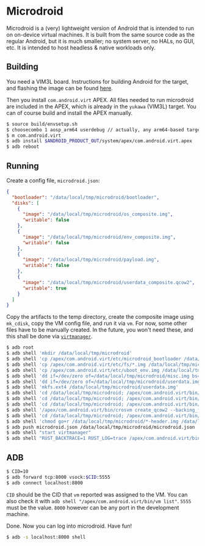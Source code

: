 # Microdroid

Microdroid is a (very) lightweight version of Android that is intended to run on
on-device virtual machines. It is built from the same source code as the regular
Android, but it is much smaller; no system server, no HALs, no GUI, etc. It is
intended to host headless & native workloads only.

## Building

You need a VIM3L board. Instructions for building Android for the target, and
flashing the image can be found [here](../docs/getting_started/yukawa.md).

Then you install `com.android.virt` APEX. All files needed to run microdroid are
included in the APEX, which is already in the `yukawa` (VIM3L) target. You can
of course build and install the APEX manually.

```sh
$ source build/envsetup.sh
$ choosecombo 1 aosp_arm64 userdebug // actually, any arm64-based target is ok
$ m com.android.virt
$ adb install $ANDROID_PRODUCT_OUT/system/apex/com.android.virt.apex
$ adb reboot
```

## Running

Create a config file, `microdroid.json`:

```json
{
  "bootloader": "/data/local/tmp/microdroid/bootloader",
  "disks": [
    {
      "image": "/data/local/tmp/microdroid/os_composite.img",
      "writable": false
    },
    {
      "image": "/data/local/tmp/microdroid/env_composite.img",
      "writable": false
    },
    {
      "image": "/data/local/tmp/microdroid/payload.img",
      "writable": false
    },
    {
      "image": "/data/local/tmp/microdroid/userdata_composite.qcow2",
      "writable": true
    }
  ]
}
```

Copy the artifacts to the temp directory, create the composite image using
`mk_cdisk`, copy the VM config file, and run it via `vm`. For now, some other
files have to be manually created. In the future, you won't need these, and this
shall be done via [`virtmanager`](../virtmanager/).

```sh
$ adb root
$ adb shell 'mkdir /data/local/tmp/microdroid'
$ adb shell 'cp /apex/com.android.virt/etc/microdroid_bootloader /data/local/tmp/microdroid/bootloader'
$ adb shell 'cp /apex/com.android.virt/etc/fs/*.img /data/local/tmp/microdroid'
$ adb shell 'cp /apex/com.android.virt/etc/uboot_env.img /data/local/tmp/microdroid'
$ adb shell 'dd if=/dev/zero of=/data/local/tmp/microdroid/misc.img bs=4k count=256'
$ adb shell 'dd if=/dev/zero of=/data/local/tmp/microdroid/userdata.img bs=1 count=0 seek=4G'
$ adb shell 'mkfs.ext4 /data/local/tmp/microdroid/userdata.img'
$ adb shell 'cd /data/local/tmp/microdroid; /apex/com.android.virt/bin/mk_cdisk /apex/com.android.virt/etc/microdroid_cdisk.json os_composite.img'
$ adb shell 'cd /data/local/tmp/microdroid; /apex/com.android.virt/bin/mk_cdisk /apex/com.android.virt/etc/microdroid_cdisk_env.json env_composite.img'
$ adb shell 'cd /data/local/tmp/microdroid; /apex/com.android.virt/bin/mk_cdisk /apex/com.android.virt/etc/microdroid_cdisk_userdata.json userdata_composite.img'
$ adb shell '/apex/com.android.virt/bin/crosvm create_qcow2 --backing_file=/data/local/tmp/microdroid/userdata_composite.img /data/local/tmp/microdroid/userdata_composite.$ qcow2'
$ adb shell 'cd /data/local/tmp/microdroid; /apex/com.android.virt/bin/mk_payload /apex/com.android.virt/etc/microdroid_payload.json payload.img'
$ adb shell 'chmod go+r /data/local/tmp/microdroid/*-header.img /data/local/tmp/microdroid/*-footer.img'
$ adb push microdroid.json /data/local/tmp/microdroid/microdroid.json
$ adb shell "start virtmanager"
$ adb shell "RUST_BACKTRACE=1 RUST_LOG=trace /apex/com.android.virt/bin/vm run /data/local/tmp/microdroid/microdroid.json"
```

## ADB

```sh
$ CID=10
$ adb forward tcp:8000 vsock:$CID:5555
$ adb connect localhost:8000
```

`CID` should be the CID that `vm` reported was assigned to the VM. You can also
check it with `adb shell "/apex/com.android.virt/bin/vm list"`. `5555` must be
the value. `8000` however can be any port in the development machine.

Done. Now you can log into microdroid. Have fun!

```sh
$ adb -s localhost:8000 shell
```
